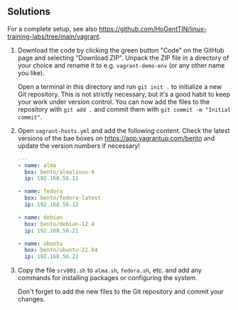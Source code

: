 ## Solutions

For a complete setup, see also <https://github.com/HoGentTIN/linux-training-labs/tree/main/vagrant>.

1. Download the code by clicking the green button "Code" on the GitHub page and selecting "Download ZIP". Unpack the ZIP file in a directory of your choice and rename it to e.g. `vagrant-demo-env` (or any other name you like).

    Open a terminal in this directory and run `git init .` to initialize a new Git repository. This is not strictly necessary, but it's a good habit to keep your work under version control. You can now add the files to the repository with `git add .` and commit them with `git commit -m "Initial commit"`.

2. Open `vagrant-hosts.yml` and add the following content. Check the latest versions of the bae boxes on <https://app.vagrantup.com/bento> and update the version numbers if necessary!

    ```yaml
    ---
    - name: alma
      box: bento/almalinux-9
      ip: 192.168.56.11

    - name: fedora
      box: bento/fedora-latest
      ip: 192.168.56.12

    - name: debian
      box: bento/debian-12.4
      ip: 192.168.56.21

    - name: ubuntu
      box: bento/ubuntu-22.04
      ip: 192.168.56.22
    ```

3. Copy the file `srv001.sh` to `alma.sh`, `fedora.sh`, etc. and add any commands for installing packages or configuring the system.

    Don't forget to add the new files to the Git repository and commit your changes.

